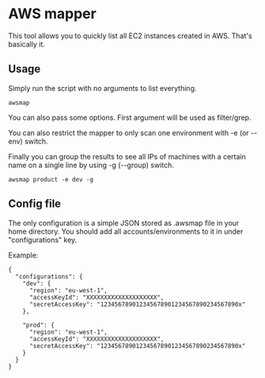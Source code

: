 # AWS mapper

This tool allows you to quickly list all EC2 instances created in AWS.
That's basically it.

## Usage

Simply run the script with no arguments to list everything.

```
awsmap
```

You can also pass some options. First argument will be used as filter/grep.

You can also restrict the mapper to only scan one environment with -e (or --env) switch.

Finally you can group the results to see all IPs of machines with a certain name
on a single line by using -g (--group) switch.

```
awsmap product -e dev -g
```

## Config file

The only configuration is a simple JSON stored as .awsmap file in your home directory.
You should add all accounts/environments to it in under "configurations" key.

Example:

```
{
  "configurations": {
    "dev": {
      "region": "eu-west-1",
      "accessKeyId": "XXXXXXXXXXXXXXXXXXXX",
      "secretAccessKey": "123456789012345678901234567890234567890x"
    },

    "prod": {
      "region": "eu-west-1",
      "accessKeyId": "XXXXXXXXXXXXXXXXXXXX",
      "secretAccessKey": "123456789012345678901234567890234567890x"
    }
  }
}

```
